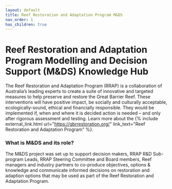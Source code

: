 ```yaml
---
layout: default
title: Reef Restoration and Adaptation Program M&DS 
nav_order: 1
has_children: true
---
```


# Reef Restoration and Adaptation Program Modelling and Decision Support (M&DS) Knowledge Hub

The Reef Restoration and Adaptation Program (RRAP) is a collaboration of Australia’s leading experts to create a suite of innovative and targeted measures to help preserve and restore the Great Barrier Reef. These interventions will have positive impact, be socially and culturally acceptable, ecologically-sound, ethical and financially responsible. They would be implemented if, when and where it is decided action is needed – and only after rigorous assessment and testing. Learn more about the {% include external_link.html url="https://gbrrestoration.org/" link_text="Reef Restoration and Adaptation Program" %}.

### What is M&DS and its role?
The M&DS project was set up to support decision makers, RRAP R&D Sub-program Leads, RRAP Steering Committee and Board members, Reef managers and industry partners to co-produce objectives, options & knowledge and communicate informed decisions on restoration and adaption options that may be used as part of the Reef Restoration and Adaptation Program. 
